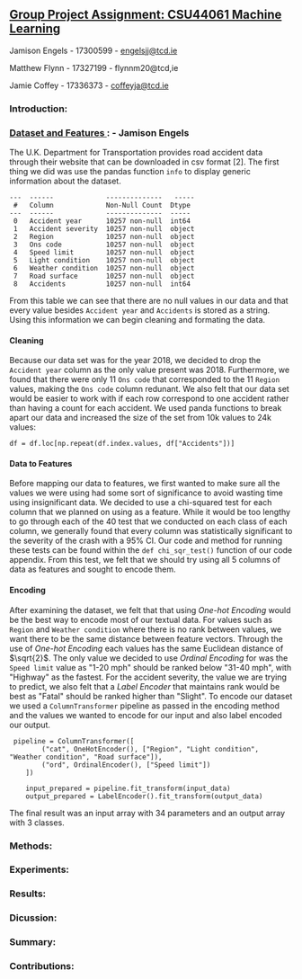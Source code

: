## <u> Group Project Assignment: CSU44061 Machine Learning </u>
Jamison Engels - 17300599 - engelsjj@tcd.ie

Matthew Flynn - 17327199 - flynnm20@tcd,ie

Jamie Coffey - 17336373 - coffeyja@tcd.ie

### Introduction: 

### <u> Dataset and Features </u>: - Jamison Engels

The U.K. Department for Transportation provides road accident data through their website that can be downloaded in csv format [2]. The first thing we did was use the pandas function ```info``` to display generic information about the dataset.

```
---  ------             --------------   ----- 
 #   Column             Non-Null Count  Dtype 
---  ------             --------------  ----- 
 0   Accident year      10257 non-null  int64 
 1   Accident severity  10257 non-null  object
 2   Region             10257 non-null  object
 3   Ons code           10257 non-null  object
 4   Speed limit        10257 non-null  object
 5   Light condition    10257 non-null  object
 6   Weather condition  10257 non-null  object
 7   Road surface       10257 non-null  object
 8   Accidents          10257 non-null  int64 

```
From this table we can see that there are no null values in our data and that every value besides ```Accident year``` and ```Accidents``` is stored as a string. Using this information we can begin cleaning and formating the data.

#### Cleaning  
Because our data set was for the year 2018, we decided to drop the ```Accident year``` column as the only value present was 2018. Furthermore, we found that there were only 11 ```Ons code``` that corresponded to the 11 ```Region``` values, making the ```Ons code``` column redunant. We also felt that our data set would be easier to work with if each row correspond to one accident rather than having a count for each accident. We used panda functions to break apart our data and increased the size of the set from 10k values to 24k values:

```
df = df.loc[np.repeat(df.index.values, df["Accidents"])]
```
####  Data to Features

Before mapping our data to features, we first wanted to make sure all the values we were using had some sort of significance to avoid wasting time using insignificant data. We decided to use a chi-squared test for each column that we planned on using as a feature. While it would be too lengthy to go through each of the 40 test that we conducted on each class of each column, we generally found that every column was statistically significant to the severity of the crash with a 95% CI. Our code and method for running these tests can be found within the ```def chi_sqr_test()``` function of our code appendix. From this test, we felt that we should try using all 5 columns of data as features and sought to encode them.      

#### Encoding 
After examining the dataset, we felt that that using <i> One-hot Encoding </i> would be the best way to encode most of our textual data. For values such as ```Region``` and ```Weather condition``` where there is no rank between values, we want there to be the same distance between feature vectors. Through the use of <i> One-hot Encoding </i> each values has the same  Euclidean distance of $\sqrt{2}$. The only value we decided to use <i> Ordinal Encoding </i> for was the ```Speed limit``` value as "1-20 mph" should be ranked below "31-40 mph", with "Highway" as the fastest. For the accident severity, the value we are trying to predict, we also felt that a <i> Label Encoder </i> that maintains rank would be best as "Fatal" should be ranked higher than "Slight". To encode our dataset we used a ```ColumnTransformer``` pipeline as passed in the encoding method and the values we wanted to encode for our input and also label encoded our output. 

```
 pipeline = ColumnTransformer([
        ("cat", OneHotEncoder(), ["Region", "Light condition", "Weather condition", "Road surface"]),
        ("ord", OrdinalEncoder(), ["Speed limit"])
    ])

    input_prepared = pipeline.fit_transform(input_data)
    output_prepared = LabelEncoder().fit_transform(output_data)
```    

The final result was an input array with 34 parameters and an output array with 3 classes. 

### Methods:


### Experiments:  

### Results:

### Dicussion: 

### Summary: 

### Contributions:  